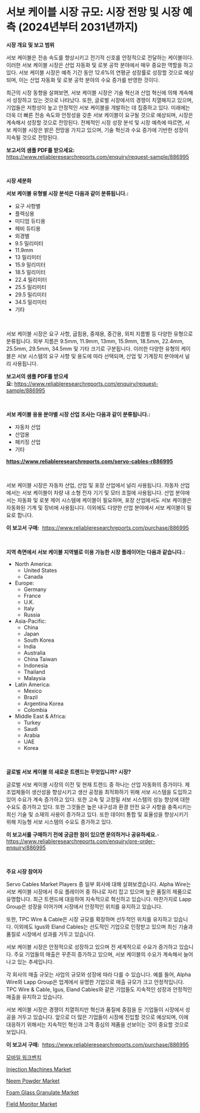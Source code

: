 <p><h1>서보 케이블 시장 규모: 시장 전망 및 시장 예측 (2024년부터 2031년까지)</h1></p><p><strong>시장 개요 및 보고 범위</strong></p>
<p><p>서보 케이블은 전송 속도를 향상시키고 전기적 신호를 안정적으로 전달하는 케이블이다. 이러한 서보 케이블 시장은 산업 자동화 및 로봇 공학 분야에서 매우 중요한 역할을 하고 있다. 서보 케이블 시장은 예측 기간 동안 12.6%의 연평균 성장률로 성장할 것으로 예상되며, 이는 산업 자동화 및 로봇 공학 분야의 수요 증가를 반영한 것이다.</p><p>최근의 시장 동향을 살펴보면, 서보 케이블 시장은 기술 혁신과 산업 혁신에 의해 계속해서 성장하고 있는 것으로 나타났다. 또한, 글로벌 시장에서의 경쟁이 치열해지고 있으며, 기업들은 저항성이 높고 안정적인 서보 케이블을 개발하는 데 집중하고 있다. 미래에는 더욱 더 빠른 전송 속도와 안정성을 갖춘 서보 케이블이 요구될 것으로 예상되며, 시장은 계속해서 성장할 것으로 전망된다. 전체적인 시장 성장 분석 및 시장 예측에 따르면, 서보 케이블 시장은 밝은 전망을 가지고 있으며, 기술 혁신과 수요 증가에 기반한 성장이 지속될 것으로 전망된다.</p></p>
<p><strong>보고서의 샘플 PDF를 받으세요:</strong> <a href="https://www.reliableresearchreports.com/enquiry/request-sample/886995">https://www.reliableresearchreports.com/enquiry/request-sample/886995</a></p>
<p>&nbsp;</p>
<p><strong>시장 세분화</strong></p>
<p><strong>서보 케이블 유형별 시장 분석은 다음과 같이 분류됩니다.:</strong></p>
<p><ul><li>요구 사항별</li><li>플렉싱용</li><li>미디엄 듀티용</li><li>헤비 듀티용</li><li>외경별</li><li>9.5 밀리미터</li><li>11.9mm</li><li>13 밀리미터</li><li>15.9 밀리미터</li><li>18.5 밀리미터</li><li>22.4 밀리미터</li><li>25.5 밀리미터</li><li>29.5 밀리미터</li><li>34.5 밀리미터</li><li>기타</li></ul></p>
<p>&nbsp;</p>
<p><p>서보 케이블 시장은 요구 사항, 굽힘용, 중재용, 중간용, 외피 지름별 등 다양한 유형으로 분류됩니다. 외부 지름은 9.5mm, 11.9mm, 13mm, 15.9mm, 18.5mm, 22.4mm, 25.5mm, 29.5mm, 34.5mm 및 기타 크기로 구분됩니다. 이러한 다양한 유형의 케이블은 서보 시스템의 요구 사항 및 용도에 따라 선택되며, 산업 및 기계장치 분야에서 널리 사용됩니다.</p></p>
<p><strong>보고서의 샘플 PDF를 받으세요:</strong>&nbsp;<a href="https://www.reliableresearchreports.com/enquiry/request-sample/886995">https://www.reliableresearchreports.com/enquiry/request-sample/886995</a></p>
<p>&nbsp;</p>
<p><strong> 서보 케이블 응용 분야별 시장 산업 조사는 다음과 같이 분류됩니다.:</strong></p>
<p><ul><li>자동차 산업</li><li>산업용</li><li>패키징 산업</li><li>기타</li></ul></p>
<p><strong><a href="https://www.reliableresearchreports.com/servo-cables-r886995">https://www.reliableresearchreports.com/servo-cables-r886995</a></strong></p>
<p>&nbsp;</p>
<p><p>서보 케이블 시장은 자동차 산업, 산업 및 포장 산업에서 널리 사용됩니다. 자동차 산업에서는 서보 케이블이 차량 내 소형 전자 기기 및 모터 조절에 사용됩니다. 산업 분야에서는 자동화 및 로봇 제어 시스템에 케이블이 필요하며, 포장 산업에서도 서보 케이블은 자동화된 기계 및 장비에 사용됩니다. 이외에도 다양한 산업 분야에서 서보 케이블이 필요로 합니다.</p></p>
<p><strong>이 보고서 구매:</strong>&nbsp; <a href="https://www.reliableresearchreports.com/purchase/886995">https://www.reliableresearchreports.com/purchase/886995</a></p>
<p>&nbsp;</p>
<p><strong>지역 측면에서 서보 케이블 지역별로 이용 가능한 시장 플레이어는 다음과 같습니다.:</strong></p>
<p><ul>
    <li>
        North America:
        <ul>
            <li>United States</li>
            <li>Canada</li>
        </ul>
    </li>
    <li>
        Europe:
        <ul>
            <li>Germany</li>
            <li>France</li>
            <li>U.K.</li>
            <li>Italy</li>
            <li>Russia</li>
        </ul>
    </li>
    <li>
        Asia-Pacific:
        <ul>
            <li>China</li>
            <li>Japan</li>
            <li>South Korea</li>
            <li>India</li>
            <li>Australia</li>
            <li>China Taiwan</li>
            <li>Indonesia</li>
            <li>Thailand</li>
            <li>Malaysia</li>
        </ul>
    </li>
    <li>
        Latin America:
        <ul>
            <li>Mexico</li>
            <li>Brazil</li>
            <li>Argentina Korea</li>
            <li>Colombia</li>
        </ul>
    </li>
    <li>
        Middle East & Africa:
        <ul>
            <li>Turkey</li>
            <li>Saudi</li>
            <li>Arabia</li>
            <li>UAE</li>
            <li>Korea</li>
        </ul>
    </li>
    </ul></p>
<p>&nbsp;</p>
<p><strong>글로벌 서보 케이블 의 새로운 트렌드는 무엇입니까? 시장?</strong></p>
<p><p>글로벌 서보 케이블 시장의 이전 및 현재 트렌드 중 하나는 산업 자동화의 증가이다. 제조업체들이 생산성을 향상시키고 생산 공정을 최적화하기 위해 서보 시스템을 도입하고 있어 수요가 계속 증가하고 있다. 또한 고속 및 고정밀 서보 시스템의 성능 향상에 대한 수요도 증가하고 있다. 또한 그것들은 높은 내구성과 환경 안전 요구 사항을 충족시키는 최신 기술 및 소재의 사용이 증가하고 있다. 또한 데이터 통합 및 효율성을 향상시키기 위해 지능형 서보 시스템의 수요도 증가하고 있다.</p></p>
<p><strong>이 보고서를 구매하기 전에 궁금한 점이 있으면 문의하거나 공유하세요.</strong>- <a href="https://www.reliableresearchreports.com/enquiry/pre-order-enquiry/886995">https://www.reliableresearchreports.com/enquiry/pre-order-enquiry/886995</a></p>
<p>&nbsp;</p>
<p><strong>주요 시장 참여자</strong></p>
<p><p>Servo Cables Market Players 중 일부 회사에 대해 살펴보겠습니다. Alpha Wire는 서보 케이블 시장에서 주요 플레이어 중 하나로 자리 잡고 있으며 높은 품질의 제품으로 유명합니다. 최근 트렌드에 대응하여 지속적으로 혁신하고 있습니다. 마찬가지로 Lapp Group은 성장을 이어가며 시장에서 안정적인 위치를 유지하고 있습니다. </p><p>또한, TPC Wire & Cable은 시장 규모를 확장하며 선두적인 위치를 유지하고 있습니다. 이외에도 Igus와 Eland Cables는 선도적인 기업으로 인정받고 있으며 최신 기술과 품질로 시장에서 성과를 거두고 있습니다. </p><p>서보 케이블 시장은 안정적으로 성장하고 있으며 전 세계적으로 수요가 증가하고 있습니다. 주요 기업들의 매출은 꾸준히 증가하고 있으며, 서보 케이블의 수요가 계속해서 늘어나고 있는 추세입니다.</p><p>각 회사의 매출 규모는 사업의 규모와 성장에 따라 다를 수 있습니다. 예를 들어, Alpha Wire와 Lapp Group은 업계에서 유명한 기업으로 매출 규모가 크고 안정적입니다. TPC Wire & Cable, Igus, Eland Cables와 같은 기업들도 지속적인 성장과 안정적인 매출을 유지하고 있습니다.</p><p>서보 케이블 시장은 경쟁이 치열하지만 혁신과 품질에 중점을 둔 기업들이 시장에서 성공을 거두고 있습니다. 앞으로 더 많은 기업들이 시장에 진입할 것으로 예상되며, 이에 대응하기 위해서는 지속적인 혁신과 고객 중심의 제품을 선보이는 것이 중요할 것으로 보입니다.</p></p>
<p><strong>이 보고서 구매:</strong>&nbsp;&nbsp;<a href="https://www.reliableresearchreports.com/purchase/886995">https://www.reliableresearchreports.com/purchase/886995</a></p>
<p><p><a href="https://medium.com/@raymondietrich7892023/%EC%9D%B4%EB%8F%99%EC%9E%91%EC%97%85%EB%8C%80-%EC%8B%9C%EC%9E%A5-%EC%A1%B0%EC%82%AC-%EB%B3%B4%EA%B3%A0%EC%84%9C-%EA%B7%B8-%EC%97%AD%EC%82%AC-%EB%B0%8F-2031%EB%85%84%EA%B9%8C%EC%A7%80%EC%9D%98-%EC%98%88%EC%B8%A1-63490ce8000c">모바일 워크벤치</a></p><p><a href="https://github.com/rahu1506/Market-Research-Report-List-3/blob/main/injection-machines-market.md">Injection Machines Market</a></p><p><a href="https://faithful-glue-af3.notion.site/Neem-Powder-Market-Size-Share-Trends-Analysis-Report-By-Material-By-Type-By-End-user-By-Region-898f7d7d3607429994151cb673b17f4a">Neem Powder Market</a></p><p><a href="https://issuu.com/reportprime-2/docs/foam-glass-granulate-market-size-2030.pptx">Foam Glass Granulate Market</a></p><p><a href="https://view.publitas.com/reportprime-1/field-monitor-market-insights-market-players-and-forecast-till-2031/">Field Monitor Market</a></p></p>